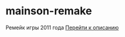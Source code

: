 # mainson-remake
Ремейк игры 2011 года
[Перейти к описанию](https://sergfrost.github.io/mainson-remake/%D0%9F%D1%80%D0%BE%D1%87%D1%82%D0%B8%20%D0%BC%D0%B5%D0%BD%D1%8F.md)

